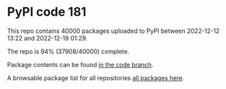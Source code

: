 # PyPI code 181

This repo contains 40000 packages uploaded to PyPI between 
2022-12-12 13:22 and 2022-12-19 01:29.

The repo is 94% (37908/40000) complete.

Package contents can be found [in the code branch](https://github.com/pypi-data/pypi-mirror-181/tree/code/packages).

A browsable package list for all repositories [all packages here](https://pypi-data.github.io/website/repositories/pypi-mirror-181).


